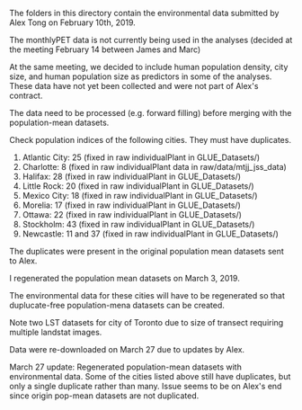The folders in this directory contain the environmental data submitted by Alex Tong on February 10th, 2019.

The monthlyPET data is not currently being used in the analyses (decided at the meeting February 14 between James and Marc)

At the same meeting, we decided to include human population density, city size, and human population size as predictors in some of the analyses. These data have not yet been collected and were not part of Alex's contract.

The data need to be processed (e.g. forward filling) before merging with the population-mean datasets.

Check population indices of the following cities. They must have duplicates.

1. Atlantic City: 25 (fixed in raw individualPlant in GLUE_Datasets/)
2. Charlotte: 8 (fixed in raw individualPlant data in raw/data/mtjj_jss_data)
3. Halifax: 28 (fixed in raw individualPlant in GLUE_Datasets/)
4. Little Rock: 20 (fixed in raw individualPlant in GLUE_Datasets/)
5. Mexico City: 18 (fixed in raw individualPlant in GLUE_Datasets/)
6. Morelia: 17 (fixed in raw individualPlant in GLUE_Datasets/)
7. Ottawa: 22 (fixed in raw individualPlant in GLUE_Datasets/)
8. Stockholm: 43 (fixed in raw individualPlant in GLUE_Datasets/)
9. Newcastle: 11 and 37 (fixed in raw individualPlant in GLUE_Datasets/)

The duplicates were present in the original population mean datasets sent to Alex.

I regenerated the population mean datasets on March 3, 2019.

The environmental data for these cities will have to be regenerated so that duplucate-free population-mena datasets can be created.

Note two LST datasets for city of Toronto due to size of transect requiring multiple landstat images.

Data were re-downloaded on March 27 due to updates by Alex.

March 27 update: Regenerated population-mean datasets with environmental data. Some of the cities listed above still have duplicates, but only a single duplicate rather than many. Issue seems to be on Alex's end since origin pop-mean datasets are not duplicated.

